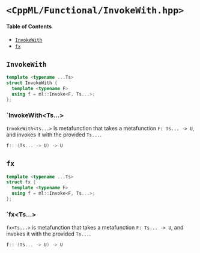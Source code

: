 # `<CppML/Functional/InvokeWith.hpp>`

#### Table of Contents

* [`InvokeWith`](#invokewith)
* [`fx`](#fx)

## `InvokeWith`

```c++
template <typename ...Ts>
struct InvokeWith {
  template <typename F>
  using f = ml::Invoke<F, Ts...>;
};
```
### `InvokeWith<Ts...>

`InvokeWith<Ts...>` is metafunction that takes a metafunction `F: Ts... -> U`, and invokes it with the provided `Ts...`.

```c++
f:: (Ts... -> U) -> U
```

## `fx`

```c++
template <typename ...Ts>
struct fx {
  template <typename F>
  using f = ml::Invoke<F, Ts...>;
};
```
### `fx<Ts...>

`fx<Ts...>` is metafunction that takes a metafunction `F: Ts... -> U`, and invokes it with the provided `Ts...`.

```c++
f:: (Ts... -> U) -> U
```
